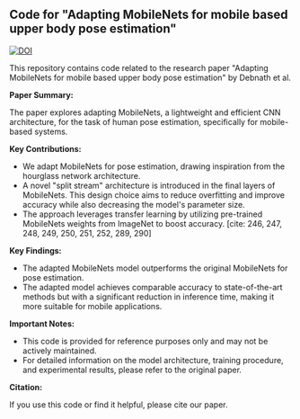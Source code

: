 ## Code for "Adapting MobileNets for mobile based upper body pose estimation"

[![DOI](https://img.shields.io/badge/DOI-10.1109%2FAVSS.2018.8639378-blue)](https://doi.org/10.1109/AVSS.2018.8639378)

This repository contains code related to the research paper "Adapting MobileNets for mobile based upper body pose estimation" by Debnath et al.

**Paper Summary:**

The paper explores adapting MobileNets, a lightweight and efficient CNN architecture, for the task of human pose estimation, specifically for mobile-based systems. 

**Key Contributions:**

* We adapt MobileNets for pose estimation, drawing inspiration from the hourglass network architecture.   
* A novel "split stream" architecture is introduced in the final layers of MobileNets. This design choice aims to reduce overfitting and improve accuracy while also decreasing the model's parameter size. 
* The approach leverages transfer learning by utilizing pre-trained MobileNets weights from ImageNet to boost accuracy. [cite: 246, 247, 248, 249, 250, 251, 252, 289, 290]

**Key Findings:**

* The adapted MobileNets model outperforms the original MobileNets for pose estimation.   
* The adapted model achieves comparable accuracy to state-of-the-art methods but with a significant reduction in inference time, making it more suitable for mobile applications.

**Important Notes:**

* This code is provided for reference purposes only and may not be actively maintained.
* For detailed information on the model architecture, training procedure, and experimental results, please refer to the original paper.

**Citation:**

If you use this code or find it helpful, please cite our paper.
